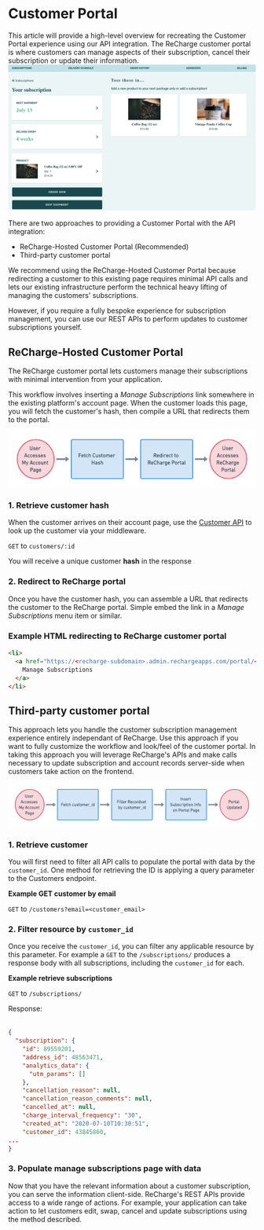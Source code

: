 # Customer Portal

This article will provide a high-level overview for recreating the Customer Portal experience using our API integration. The ReCharge customer portal is where customers can manage aspects of their subscription, cancel their subscription or update their information.
![customer portal](assets/images/customer-portal.png)

There are two approaches to providing a Customer Portal with the API integration:

- ReCharge-Hosted Customer Portal (Recommended)
- Third-party customer portal

We recommend using the ReCharge-Hosted Customer Portal because redirecting a customer to this existing page requires minimal API calls and lets our existing infrastructure perform the technical heavy lifting of managing the customers' subscriptions.

However, if you require a fully bespoke experience for subscription management, you can use our REST APIs to perform updates to customer subscriptions yourself.

## ReCharge-Hosted Customer Portal
The ReCharge customer portal lets customers manage their subscriptions with minimal intervention from your application. 

This workflow involves inserting a *Manage Subscriptions* link somewhere in the existing platform's account page. When the customer loads this page, you will fetch the customer's hash, then compile a URL that redirects them to the portal.

![cust portal](assets/images/hosted-cust-portal.png)

### 1. Retrieve customer hash

When the customer arrives on their account page, use the [Customer API](https://developer.rechargepayments.com/#retrieve-a-customer) to look up the customer via your middleware. 

`GET` to `customers/:id`

You will receive a unique customer **hash** in the response

### 2. Redirect to ReCharge portal
Once you have the customer hash, you can assemble a URL that redirects the customer to the ReCharge portal. Simple embed the link in a *Manage Subscriptions* menu item or similar.

### Example HTML redirecting to ReCharge customer portal

```html
<li>
  <a href="https://<recharge-subdomain>.admin.rechargeapps.com/portal/<customer_hash>/subscriptions">
    Manage Subscriptions
  </a>
</li>
```

## Third-party customer portal

This approach lets you handle the customer subscription management experience entirely independant of ReCharge. Use this approach if you want to fully customize the workflow and look/feel of the customer portal. In taking this approach you will leverage ReCharge's APIs and make calls necessary to update subscription and account records server-side when customers take action on the frontend.

![third party portal](assets/images/3p-cust-portal.png)

### 1. Retrieve customer 

You will first need to filter all API calls to populate the portal with data by the `customer_id`. One method for retrieving the ID is applying a query parameter to the Customers endpoint.

**Example GET customer by email**

`GET` to `/customers?email=<customer_email>`

### 2. Filter resource by `customer_id`
Once you receive the `customer_id`, you can filter any applicable resource by this parameter. For example a `GET` to the `/subscriptions/` produces a response body with all subscriptions, including the `customer_id` for each.


**Example retrieve subscriptions**

`GET` to `/subscriptions/`

Response:

```json

{
  "subscription": {
    "id": 89559201,
    "address_id": 48563471,
    "analytics_data": {
      "utm_params": []
    },
    "cancellation_reason": null,
    "cancellation_reason_comments": null,
    "cancelled_at": null,
    "charge_interval_frequency": "30",
    "created_at": "2020-07-10T10:30:51",
    "customer_id": 43845860,
...
}
```
### 3. Populate manage subscriptions page with data

Now that you have the relevant information about a customer subscription, you can serve the information client-side. ReCharge's REST APIs provide access to a wide range of actions. For example, your application can take action to let customers edit, swap, cancel and update subscriptions using the method described.
